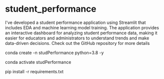 # student_performance

I've developed a student performance application using Streamlit that includes EDA and machine learning model training. The application provides an interactive dashboard for analyzing student performance data, making it easier for educators and administrators to understand trends and make data-driven decisions. Check out the GitHub repository for more details





conda create -n studPerformance python=3.8 -y

conda activate studPerformance

pip install -r requirements.txt
